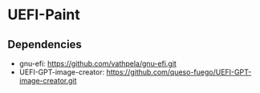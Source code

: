 # UEFI-Paint

## Dependencies
- gnu-efi: https://github.com/vathpela/gnu-efi.git
- UEFI-GPT-image-creator: https://github.com/queso-fuego/UEFI-GPT-image-creator.git
